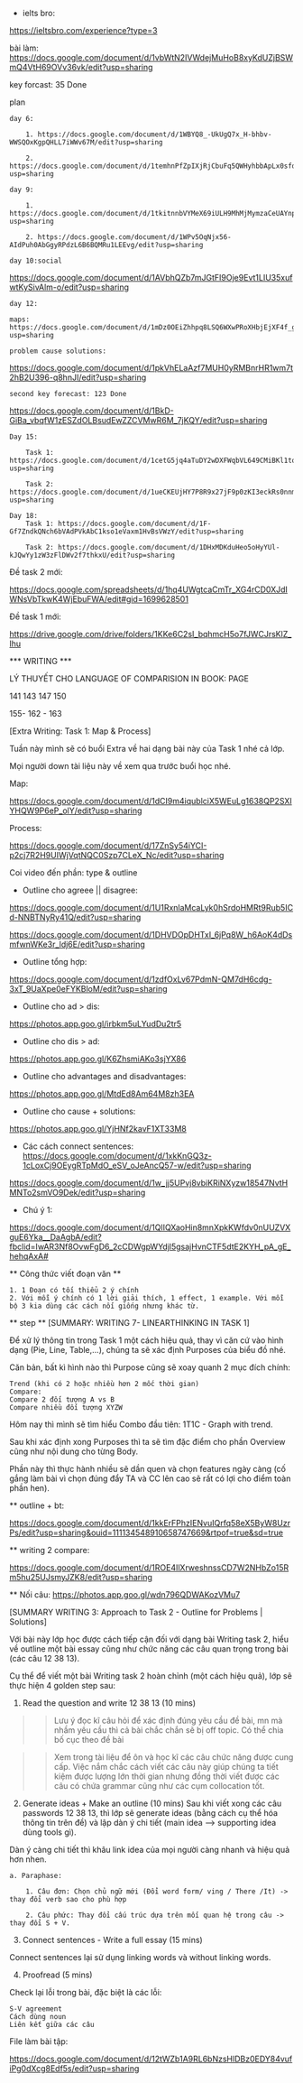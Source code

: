 * ielts bro:

https://ieltsbro.com/experience?type=3

bài làm: https://docs.google.com/document/d/1vbWtN2IVWdejMuHoB8xyKdUZjBSWmQ4VtH69OVv36vk/edit?usp=sharing

key forcast: 35 Done

plan

	day 6: 
	
		1. https://docs.google.com/document/d/1WBYQ8_-UkUgQ7x_H-bhbv-WWSQOxKgpQHLL7iWWv67M/edit?usp=sharing
		
		2. https://docs.google.com/document/d/1temhnPfZpIXjRjCbuFq5QWHyhbbApLx0sfdtZXcPKso/edit?usp=sharing
		
	day 9:
	
		1. https://docs.google.com/document/d/1tkitnnbVYMeX69iULH9MhMjMymzaCeUAYnpEb59qP68/edit?usp=sharing
		
		2. https://docs.google.com/document/d/1WPv5OqNjx56-AIdPuh0AbGgyRPdzL6B6BQMRu1LEEvg/edit?usp=sharing
		
	day 10:social

https://docs.google.com/document/d/1AVbhQZb7mJGtFI9Oje9Evt1LIU35xufwtKySivAlm-o/edit?usp=sharing

	day 12:

	maps: https://docs.google.com/document/d/1mDz0OEiZhhpq8LSQ6WXwPRoXHbjEjXF4f_g4UFqCuPY/edit?usp=sharing
	
	problem cause solutions:
https://docs.google.com/document/d/1pkVhELaAzf7MUH0yRMBnrHR1wm7t2hB2U396-q8hnJI/edit?usp=sharing

	second key forecast: 123 Done
	
https://docs.google.com/document/d/1BkD-GiBa_vbqfW1zESZdOLBsudEwZZCVMwR6M_7jKQY/edit?usp=sharing

	Day 15: 

		Task 1: https://docs.google.com/document/d/1cetG5jq4aTuDY2wDXFWqbVL649CMiBKl1tqD37hbmHc/edit?usp=sharing
		
		Task 2: https://docs.google.com/document/d/1ueCKEUjHY7P8R9x27jF9p0zKI3eckRs0nnm9ooWHsl8/edit?usp=sharing
	
	Day 18:
		Task 1: https://docs.google.com/document/d/1F-Gf7ZndkQNch6bVAdPVkAbC1kso1eVaxm1HvBsVWzY/edit?usp=sharing	
	
		Task 2: https://docs.google.com/document/d/1DHxMDKduHeo5oHyYUl-kJQwYy1zW3zFlDWv2f7thkxU/edit?usp=sharing
	


Đề task 2 mới:

https://docs.google.com/spreadsheets/d/1hq4UWgtcaCmTr_XG4rCD0XJdIWNsVbTkwK4WjEbuFWA/edit#gid=1699628501

Đề task 1 mới:

https://drive.google.com/drive/folders/1KKe6C2sI_bqhmcH5o7fJWCJrsKlZ_lhu
	
*** WRITING ***

LÝ THUYẾT CHO LANGUAGE OF COMPARISION IN BOOK: PAGE

141
143
147
150

155- 162 - 163

[Extra Writing: Task 1: Map & Process]

Tuần này mình sẽ có buổi Extra về hai dạng bài này của Task 1 nhé cả lớp.

Mọi người down tài liệu này về xem qua trước buổi học nhé.

Map:

https://docs.google.com/document/d/1dCI9m4iqublciX5WEuLg1638QP2SXIYHQW9P6eP_olY/edit?usp=sharing

Process:

https://docs.google.com/document/d/17ZnSy54iYCI-p2cj7R2H9UIWjVqtNQC0Szp7CLeX_Nc/edit?usp=sharing

Coi video đến phần: type & outline

* Outline cho agreee || disagree:

https://docs.google.com/document/d/1U1RxnlaMcaLyk0hSrdoHMRt9Rub5ICd-NNBTNyRy41Q/edit?usp=sharing 

https://docs.google.com/document/d/1DHVDOpDHTxI_6jPq8W_h6AoK4dDsmfwnWKe3r_ldj6E/edit?usp=sharing

* Outline tổng hợp: 

https://docs.google.com/document/d/1zdfOxLv67PdmN-QM7dH6cdg-3xT_9UaXpe0eFYKBloM/edit?usp=sharing

* Outline cho ad > dis: 

https://photos.app.goo.gl/irbkm5uLYudDu2tr5

* Outline cho dis > ad: 

https://photos.app.goo.gl/K6ZhsmiAKo3sjYX86


* Outline cho advantages and disadvantages: 

https://photos.app.goo.gl/MtdEd8Am64M8zh3EA

* Outline cho cause + solutions: 

https://photos.app.goo.gl/YjHNf2kavF1XT33M8

* Các cách connect sentences: 
https://docs.google.com/document/d/1xkKnGQ3z-1cLoxCj9OEygRTpMdO_eSV_oJeAncQ57-w/edit?usp=sharing

https://docs.google.com/document/d/1w_jj5UPvj8vbiKRiNXyzw18547NvtHMNTo2smVO9Dek/edit?usp=sharing

* Chú ý 1: 

https://docs.google.com/document/d/1QlIQXaoHin8mnXpkKWfdv0nUUZVXguE6Yka__DaAgbA/edit?fbclid=IwAR3Nf8OvwFgD6_2cCDWgpWYdjl5gsajHvnCTF5dtE2KYH_pA_gE_hehqAxA#

** Công thức viết đoạn văn **

	1. 1 Đoạn có tối thiểu 2 ý chính
	2. Với mỗi ý chính có 1 lời giải thích, 1 effect, 1 example. Với mỗi bộ 3 kia dùng các cách nối giống nhưng khác từ.

** step **
[SUMMARY: WRITING 7- LINEARTHINKING IN TASK 1]

Để xử lý thông tin trong Task 1 một cách hiệu quả, thay vì căn cứ vào hình dạng (Pie, Line, Table,...), chúng ta sẽ xác định Purposes của biểu đồ nhé.

Căn bản, bất kì hình nào thì Purpose cũng sẽ xoay quanh 2 mục đích chính:

    Trend (khi có 2 hoặc nhiều hơn 2 mốc thời gian)
    Compare:
    Compare 2 đối tượng A vs B
    Compare nhiều đối tượng XYZW

Hôm nay thì mình sẽ tìm hiểu Combo đầu tiên: 1T1C - Graph with trend.

Sau khi xác định xong Purposes thì ta sẽ tìm đặc điểm cho phần Overview cũng như nội dung cho từng Body.

Phần này thì thực hành nhiều sẽ dần quen và chọn features ngày càng (cố gắng làm bài vì chọn đúng đẩy TA và CC lên cao sẽ rất có lợi cho điểm toàn phần hen).

** outline + bt: 

https://docs.google.com/document/d/1kkErFPhzIENvuIQrfq58eX5ByW8UzrPs/edit?usp=sharing&ouid=111134548910658747669&rtpof=true&sd=true

** writing 2 compare:

https://docs.google.com/document/d/1ROE4IlXrweshnssCD7W2NHbZo15Rm5hu25UJsmyJZK8/edit?usp=sharing

** Nối câu: https://photos.app.goo.gl/wdn796QDWAKozVMu7 

[SUMMARY WRITING 3: Approach to Task 2 - Outline for Problems | Solutions]

Với bài này lớp học được cách tiếp cận đối với dạng bài Writing task 2, hiểu về outline một bài essay cũng như chức năng các câu quan trọng trong bài (các câu 12 38 13).

Cụ thể để viết một bài Writing task 2 hoàn chỉnh (một cách hiệu quả), lớp sẽ thực hiện 4 golden step sau:

1. Read the question and write 12 38 13 (10 mins)

>> Lưu ý đọc kĩ câu hỏi để xác định đúng yêu cầu đề bài, mn mà nhầm yêu cầu thì cả bài chắc chắn sẽ bị off topic. Có thể chia bố cục theo đề bài

>> Xem trong tài liệu để ôn và học kĩ các câu chức năng được cung cấp. Việc nắm chắc cách viết các câu này giúp chúng ta tiết kiệm được lượng lớn thời gian nhưng đồng thời viết được các câu có chứa grammar cũng như các cụm collocation tốt.

2. Generate ideas + Make an outline (10 mins)
Sau khi viết xong các câu passwords 12 38 13, thì lớp sẽ generate ideas (bằng cách cụ thể hóa thông tin trên đề) và lập dàn ý chi tiết (main idea --> supporting idea dùng tools gì).

Dàn ý càng chi tiết thì khâu link idea của mọi người càng nhanh và hiệu quả hơn nhen.

	a. Paraphase:

		1. Câu đơn: Chọn chủ ngữ mới (Đổi word form/ ving / There /It) -> thay đổi verb sao cho phù hợp

		2. Câu phức: Thay đổi cấu trúc dựa trên mối quan hệ trong câu -> thay đổi S + V. 

3. Connect sentences - Write a full essay (15 mins)

Connect sentences lại sử dụng linking words và without linking words.

4. Proofread (5 mins)

Check lại lỗi trong bài, đặc biệt là các lỗi:

    S-V agreement
    Cách dùng noun
    Liên kết giữa các câu

File làm bài tập: 

https://docs.google.com/document/d/12tWZb1A9RL6bNzsHlDBz0EDY84vufiPg0dXcg8Edf5s/edit?usp=sharing 

